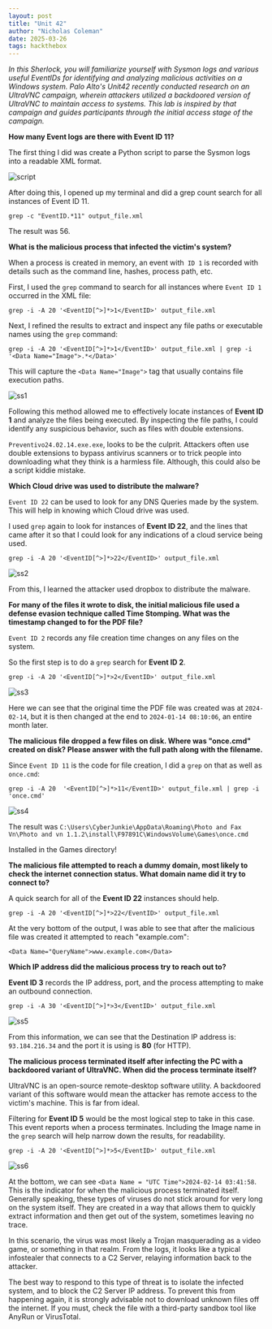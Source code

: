 ```yaml
---
layout: post
title: "Unit 42"
author: "Nicholas Coleman"
date: 2025-03-26
tags: hackthebox
---
```


*In this Sherlock, you will familiarize yourself with Sysmon logs and various useful EventIDs for identifying and analyzing malicious activities on a Windows system. Palo Alto's Unit42 recently conducted research on an UltraVNC campaign, wherein attackers utilized a backdoored version of UltraVNC to maintain access to systems. This lab is inspired by that campaign and guides participants through the initial access stage of the campaign.*

**How many Event logs are there with Event ID 11?**

The first thing I did was create a Python script to parse the Sysmon logs into a readable XML format. 

![script](/security.github.io/images/Unit_42/script_example.png)

After doing this, I opened up my terminal and did a grep count search for all instances of Event ID 11. 

`grep -c "EventID.*11" output_file.xml`

The result was 56.

**What is the malicious process that infected the victim's system?**

When a process is created in memory, an event with` ID 1` is recorded with details such as the command line, hashes, process path, etc.

First, I used the `grep` command to search for all instances where `Event ID 1` occurred in the XML file:

`grep -i -A 20 '<EventID[^>]*>1</EventID>' output_file.xml`

Next, I refined the results to extract and inspect any file paths or executable names using the `grep` command:

`grep -i -A 20 '<EventID[^>]*>1</EventID>' output_file.xml | grep -i '<Data Name="Image">.*</Data>'`

This will capture the `<Data Name="Image">` tag that usually contains file execution paths.

![ss1](/security.github.io/images/Unit_42/ss1.png)

Following this method allowed me to effectively locate instances of **Event ID 1** and analyze the files being executed. By inspecting the file paths, I could identify any suspicious behavior, such as files with double extensions. 

`Preventivo24.02.14.exe.exe`, looks to be the culprit. Attackers often use double extensions to bypass antivirus scanners or to trick people into downloading what they think is a harmless file. Although, this could also be a script kiddie mistake.

**Which Cloud drive was used to distribute the malware?**

`Event ID 22` can be used to look for any DNS Queries made by the system. This will help in knowing which Cloud drive was used. 

I used `grep` again to look for instances of **Event ID 22**, and the lines that came after it so that I could look for any indications of a cloud service being used.

`grep -i -A 20 '<EventID[^>]*>22</EventID>' output_file.xml`

![ss2](/security.github.io/images/Unit_42/ss2.png)

From this, I learned the attacker used dropbox to distribute the malware. 

**For many of the files it wrote to disk, the initial malicious file used a defense evasion technique called Time Stomping. What was the timestamp changed to for the PDF file?**

`Event ID 2` records any file creation time changes on any files on the system. 

So the first step is to do a `grep` search for **Event ID 2**.

`grep -i -A 20 '<EventID[^>]*>2</EventID>' output_file.xml`

![ss3](/security.github.io/images/Unit_42/ss3.png)

Here we can see that the original time the PDF file was created was at `2024-02-14`, but it is then changed at the end to `2024-01-14 08:10:06`, an entire month later.

**The malicious file dropped a few files on disk. Where was "once.cmd" created on disk? Please answer with the full path along with the filename.**

Since `Event ID 11` is the code for file creation, I did a `grep` on that as well as `once.cmd`:

`grep -i -A 20  '<EventID[^>]*>11</EventID>' output_file.xml | grep -i 'once.cmd'`

![ss4](/security.github.io/images/Unit_42/ss4.png)

The result was `C:\Users\CyberJunkie\AppData\Roaming\Photo and Fax Vn\Photo and vn 1.1.2\install\F97891C\WindowsVolume\Games\once.cmd`

Installed in the Games directory!

**The malicious file attempted to reach a dummy domain, most likely to check the internet connection status. What domain name did it try to connect to?**

A quick search for all of the **Event ID 22** instances should help.

`grep -i -A 20 '<EventID[^>]*>22</EventID>' output_file.xml`

At the very bottom of the output, I was able to see that after the malicious file was created it attempted to reach "example.com":

`<Data Name="QueryName">www.example.com</Data>`

**Which IP address did the malicious process try to reach out to?**

**Event ID 3** records the IP address, port, and the process attempting to make an outbound connection.
 
`grep -i -A 30 '<EventID[^>]*>3</EventID>' output_file.xml`

![ss5](/security.github.io/images/Unit_42/ss5.png)

From this information, we can see that the Destination IP address is: `93.184.216.34` and the port it is using is **80** (for HTTP).

**The malicious process terminated itself after infecting the PC with a backdoored variant of UltraVNC. When did the process terminate itself?**

UltraVNC is an open-source remote-desktop software utility. A backdoored variant of this software would mean the attacker has remote access to the victim's machine. This is far from ideal.

Filtering for **Event ID 5** would be the most logical step to take in this case. This event reports when a process terminates. Including the Image name in the `grep` search will help narrow down the results, for readability. 

`grep -i -A 20 '<EventID[^>]*>5</EventID>' output_file.xml`

![ss6](/security.github.io/images/Unit_42/ss6.png)

At the bottom, we can see `<Data Name = "UTC Time">2024-02-14 03:41:58`. This is the indicator for when the malicious process terminated itself. Generally speaking, these types of viruses do not stick around for very long on the system itself. They are created in a way that allows them to quickly extract information and then get out of the system, sometimes leaving no trace. 

In this scenario, the virus was most likely a Trojan masquerading as a video game, or something in that realm. From the logs, it looks like a typical infostealer that connects to a C2 Server, relaying information back to the attacker.

The best way to respond to this type of threat is to isolate the infected system, and to block the C2 Server IP address. To prevent this from happening again, it is strongly advisable not to download unknown files off the internet. If you must, check the file with a third-party sandbox tool like AnyRun or VirusTotal. 
